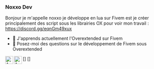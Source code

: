 ### Noxxo Dev

Bonjour je m'appelle noxxo je développe en lua sur Fivem est je créer principalement des script sous les librairies OX pour voir mon travail : https://discord.gg/eqnGm49xux

- 🌱 J'apprends actuellement l'Overextended sur Fivem
- 💬 Posez-moi des questions sur le développement de Fivem sous Overextended
<!--
**Noxxodev/Noxxodev** is a ✨ _special_ ✨ repository because its `README.md` (this file) appears on your GitHub profile.

Here are some ideas to get you started:

- 🔭 I’m currently working on ...

- 👯 I’m looking to collaborate on ...
- 🤔 I’m looking for help with ...

- 📫 How to reach me: ...
- 😄 Pronouns: ...
- ⚡ Fun fact: ...
-->
[<img align="left" alt="AWS" width="25px" src="https://cdn.jsdelivr.net/gh/devicons/devicon/icons/visualstudio/visualstudio-plain.svg" />]
[<img align="left" alt="AWS" width="25px" src="https://cdn.jsdelivr.net/gh/devicons/devicon/icons/lua/lua-original-wordmark.svg" />]

